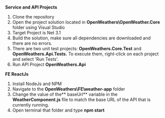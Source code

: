 **Service and API Projects**

1. Clone the repository
2. Open the project solution located in **OpenWeathers\OpenWeather.Core** folder using Visual Studio
3. Target Project is Net 3.1
4. Build the solution, make sure all dependencies are downloaded and there are no errors.
5. There are two unit test projects: **OpenWeathers.Core.Test** and **OpenWeathers.Api.Tests.** To execute them, right-click on each project and select 'Run Tests'.
6. Run API Project **OpenWeathers.Api**

**FE ReactJs**
1. Install NodeJs and NPM
2. Navigate to the **OpenWeathers\FE\weather-app** folder 
3. Change the value of the** baseUrl** variable in the **WeatherComponent.js** file to match the base URL of the API that is currently running.
4. Open terminal that folder and type **npm start**
